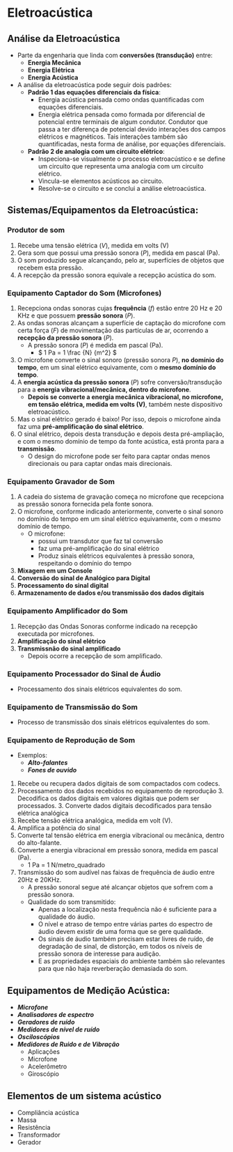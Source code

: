 # Eletroacústica

## Análise da Eletroacústica
- Parte da engenharia que linda com **conversões (transdução)** entre:
    - **Energia Mecânica**
    - **Energia Elétrica**
    - **Energia Acústica**
- A análise da eletroacústica pode seguir dois padrões:
    - **Padrão 1 das equações diferenciais da física**:
        - Energia acústica pensada como ondas quantificadas com equações diferenciais.
        - Energia elétrica pensada como formada por diferencial de potencial entre terminais de algum condutor. Condutor que passa a ter diferença de potencial devido interações dos campos elétricos e magnéticos. Tais interações também são quantificadas, nesta forma de análise, por equações diferenciais.
    - **Padrão 2 de analogia com um circuito elétrico**:
        - Inspeciona-se visualmente o processo eletroacústico e se define um circuito que representa uma analogia com um circuito elétrico.
        - Vincula-se elementos acústicos ao circuito.
        - Resolve-se o circuito e se conclui a análise eletroacústica.

## Sistemas/Equipamentos da Eletroacústica:

### Produtor de som
1. Recebe uma tensão elétrica ($V$), medida em volts (V)
2. Gera som que possui uma pressão sonora ($P$), medida em pascal (Pa).
3. O som produzido segue alcançando, pelo ar, superfícies de objetos que recebem esta pressão.
4. A recepção da pressão sonora equivale a recepção acústica do som.

### Equipamento Captador do Som (Microfones)
1. Recepciona ondas sonoras cujas **frequência** ($f$) estão entre 20 Hz e 20 KHz e que possuem **pressão sonora** ($P$).
2. As ondas sonoras alcançam a superfície de captação do microfone com certa força ($F$) de movimentação das partículas de ar, ocorrendo a **recepção da pressão sonora** ($P$).
    - A pressão sonora ($P$) é medida em pascal (Pa).
        - $ 1 Pa = 1 \frac {N} {m^2} $
3. O microfone converte o sinal sonoro (pressão sonora $P$), **no domínio do tempo**, em um sinal elétrico equivamente, com o **mesmo domínio do tempo**.
4. A **energia acústica da pressão sonora** ($P$) sofre conversão/transdução para a **energia vibracional/mecânica, dentro do microfone**.
    - **Depois se converte a energia mecânica vibracional, no microfone, em tensão elétrica, medida em volts (V)**, também neste dispositivo eletroacústico.
5. Mas o sinal elétrico gerado é baixo! Por isso, depois o microfone ainda faz uma **pré-amplificação do sinal elétrico**.
6. O sinal elétrico, depois desta transdução e depois desta pré-ampliação, e com o mesmo domínio de tempo da fonte acústica, está pronta para a **transmissão**.
    - O design do microfone pode ser feito para captar ondas menos direcionais ou para captar ondas mais direcionais. 

### Equipamento Gravador de Som
1. A cadeia do sistema de gravação começa no microfone que recepciona as pressão sonora fornecida pela fonte sonora.
2. O microfone, conforme indicado anteriormente, converte o sinal sonoro no domínio do tempo em um sinal elétrico equivamente, com o mesmo domínio de tempo.
    - O microfone:
        - possui um transdutor que faz tal conversão
        - faz uma pré-amplificação do sinal elétrico
        - Produz sinais elétricos equivalentes à pressão sonora, respeitando o domínio do tempo
3. **Mixagem em um Console**
4. **Conversão do sinal de Analógico para Digital**
5. **Processamento do sinal digital**
6. **Armazenamento de dados e/ou transmissão dos dados digitais**

### Equipamento Amplificador do Som
1. Recepção das Ondas Sonoras conforme indicado na recepção executada por microfones.
2. **Amplificação do sinal elétrico**
3. **Transmissnão do sinal amplificado**
    - Depois ocorre a recepção de som amplificado.

### Equipamento Processador do Sinal de Áudio
- Processamento dos sinais elétricos equivalentes do som.

### Equipamento de Transmissão do Som
- Processo de transmissão dos sinais elétricos equivalentes do som.

### Equipamento de Reprodução de Som
- Exemplos:
    - ***Alto-falantes***
    - ***Fones de ouvido***
1. Recebe ou recupera dados digitais de som compactados com codecs.
2. Processamento dos dados recebidos no equipamento de reprodução
    3. Decodifica os dados digitais em valores digitais que podem ser processados.
    3. Converte dados digitais decodificados para tensão elétrica analógica
4. Recebe tensão elétrica analógica, medida em volt (V).
2. Amplifica a potência do sinal
3. Converte tal tensão elétrica em energia vibracional ou mecânica, dentro do alto-falante.
5. Converte a energia vibracional em pressão sonora, medida em pascal (Pa).
    - 1 Pa = 1 N/metro_quadrado
6. Transmissão do som audível nas faixas de frequência de áudio entre 20Hz e 20KHz.
    - A pressão sonoral segue até alcançar objetos que sofrem com a pressão sonora.
    - Qualidade do som transmitido:
        - Apenas a localização nesta frequência não é suficiente para a qualidade do áudio.
        - O nível e atraso de tempo entre várias partes do espectro de áudio devem existir de uma forma que se gere qualidade.
        - Os sinais de áudio também precisam estar livres de ruído, de degradação de sinal, de distorção, em todos os níveis de pressão sonora de interesse para audição.
        - E as propriedades espaciais do ambiente também são relevantes para que não haja reverberação demasiada do som.

## Equipamentos de Medição Acústica:
- ***Microfone***
- ***Analisadores de espectro***
- ***Geradores de ruído***
- ***Medidores de nível de ruído***
- ***Osciloscópios***
- ***Medidores de Ruido e de Vibração***
    - Aplicações
    - Microfone
    - Acelerômetro
    - Giroscópio

## Elementos de um sistema acústico
- Compliância acústica
- Massa
- Resistência
- Transformador
- Gerador
